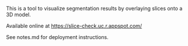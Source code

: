This is a tool to visualize segmentation results by overlaying slices onto a 3D model.

Available online at https://slice-check.uc.r.appspot.com/

See notes.md for deployment instructions.
